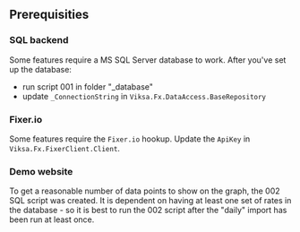 ## Prerequisities

### SQL backend

Some features require a MS SQL Server database to work. After you've set up the database:
- run script 001 in folder "_database"
- update `_ConnectionString` in `Viksa.Fx.DataAccess.BaseRepository`

### Fixer.io

Some features require the `Fixer.io` hookup. Update the `ApiKey` in `Viksa.Fx.FixerClient.Client`.

### Demo website

To get a reasonable number of data points to show on the graph, the 002 SQL script was created. It is dependent on having at least one set of rates in the database - so it is best to run the 002 script after the "daily" import has been run at least once.
